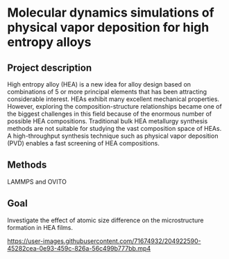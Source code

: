 # Molecular dynamics simulations of physical vapor deposition for high entropy alloys
## Project description
High entropy alloy (HEA) is a new idea for alloy design based on combinations of 5 or more principal elements that has been attracting considerable interest. HEAs exhibit many excellent mechanical properties. However, exploring the composition-structure relationships became one of the biggest challenges in this field because of the enormous number of possible HEA compositions. Traditional bulk HEA metallurgy synthesis methods are not suitable for studying the vast composition space of HEAs. A high-throughput synthesis technique such as physical vapor deposition (PVD) enables a fast screening of HEA compositions.
## Methods
LAMMPS and OVITO
## Goal
Investigate the effect of atomic size difference on the microstructure formation in HEA films.  
  
https://user-images.githubusercontent.com/71674932/204922590-45282cea-0e93-459c-826a-56c499b777bb.mp4


